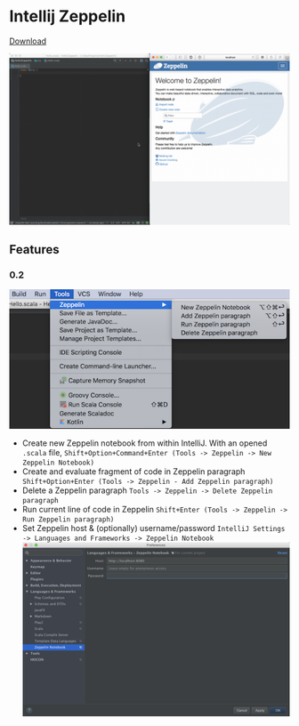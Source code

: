 Intellij Zeppelin
=================

[Download](https://plugins.jetbrains.com/plugin/10023-intellij-zeppelin)

![Demo](demo.gif)

## Features 

### 0.2

![IntelliJ Tools Zeppelin Menu](intellij_tools_zeppelin.png)

- Create new Zeppelin notebook from within IntelliJ.
  With an opened `.scala` file, `Shift+Option+Command+Enter (Tools -> Zeppelin -> New Zeppelin Notebook)`
- Create and evaluate fragment of code in Zeppelin paragraph `Shift+Option+Enter (Tools -> Zeppelin - Add Zeppelin paragraph)`
- Delete a Zeppelin paragraph `Tools -> Zeppelin -> Delete Zeppelin paragraph`
- Run current line of code in Zeppelin `Shift+Enter (Tools -> Zeppelin -> Run Zeppelin paragraph)` 
- Set Zeppelin host & (optionally) username/password `IntelliJ Settings -> Languages and Frameworks -> Zeppelin Notebook`
![IntelliJ Settings Zeppelin Notebook](intellij_zeppelin_settings.png)
